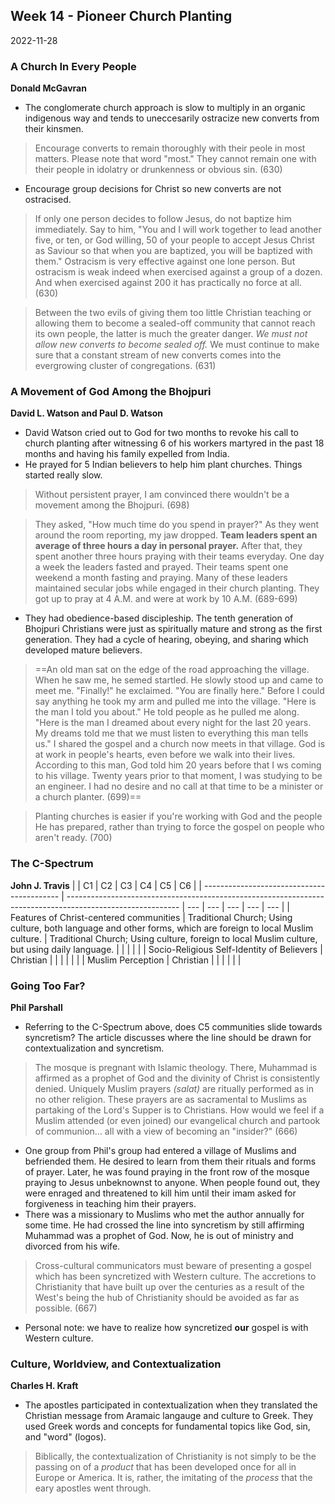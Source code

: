 ## Week 14 - Pioneer Church Planting
2022-11-28

### A Church In Every People
**Donald McGavran**
- The conglomerate church approach is slow to multiply in an organic indigenous way and tends to uneccesarily ostracize new converts from their kinsmen.
>Encourage converts to remain thoroughly with their peole in most matters. Please note that word "most." They cannot remain one with their people in idolatry or drunkenness or obvious sin. (630)

- Encourage group decisions for Christ so new converts are not ostracised.
>If only one person decides to follow Jesus, do not baptize him immediately. Say to him, "You and I will work together to lead another five, or ten, or God willing, 50 of your people to accept Jesus Christ as Saviour so that when you are baptized, you will be baptized with them." Ostracism is very effective against one lone person. But ostracism is weak indeed when exercised against a group of a dozen. And when exercised against 200 it has practically no force at all. (630)

>Between the two evils of giving them too little Christian teaching or allowing them to become a sealed-off community that cannot reach its own people, the latter is much the greater danger. *We must not allow new converts to become sealed off.* We must continue to make sure that a constant stream of new converts comes into the evergrowing cluster of congregations. (631)


### A Movement of God Among the Bhojpuri
**David L. Watson and Paul D. Watson**
- David Watson cried out to God for two months to revoke his call to church planting after witnessing 6 of his workers martyred in the past 18 months and having his family expelled from India. 
- He prayed for 5 Indian believers to help him plant churches. Things started really slow. 

>Without persistent prayer, I am convinced there wouldn't be a movement among the Bhojpuri. (698)

>They asked, "How much time do you spend in prayer?" As they went around the room reporting, my jaw dropped. **Team leaders spent an average of three hours a day in personal prayer.** After that, they spent another three hours praying with their teams everyday. One day a week the leaders fasted and prayed. Their teams spent one weekend a month fasting and praying. Many of these leaders maintained secular jobs while engaged in their church planting. They got up to pray at 4 A.M. and were at work by 10 A.M. (689-699)

- They had obedience-based discipleship. The tenth generation of Bhojpuri Christians were just as spiritually mature and strong as the first generation. They had a cycle of hearing, obeying, and sharing which developed mature believers.

>==An old man sat on the edge of the road approaching the village. When he saw me, he semed startled. He slowly stood up and came to meet me.
>	"Finally!" he exclaimed. "You are finally here." Before I could say anything he took my arm and pulled me into the village.
>	"Here is the man I told you about." He told people as he pulled me along. "Here is the man I dreamed about every night for the last 20 years. My dreams told me that we must listen to everything this man tells us."
>I shared the gospel and a church now meets in that village. God is at work in people's hearts, even before we walk into their lives. According to this man, God told him 20 years before that I ws coming to his village. Twenty years prior to that moment, I was studying to be an engineer. I had no desire and no call at that time to be a minister or a church planter. (699)==

>Planting churches is easier if you're working with God and the people He has prepared, rather than trying to force the gospel on people who aren't ready. (700)


### The C-Spectrum
**John J. Travis**
|                                            | C1                                                                                                         | C2  | C3  | C4  | C5  | C6  |
| ------------------------------------------ | ---------------------------------------------------------------------------------------------------------- | --- | --- | --- | --- | --- |
| Features of Christ-centered communities    | Traditional Church; Using culture, both language and other forms, which are foreign to local Muslim culture. | Traditional Church; Using culture, foreign to local Muslim culture, but using daily language. |     |     |     |     |
| Socio-Religious Self-Identity of Believers |                   Christian                                                                                         |     |     |     |     |     |
| Muslim Perception                          |                            Christian                                                                                |     |     |     |     |     |


### Going Too Far?
**Phil Parshall**
- Referring to the C-Spectrum above, does C5 communities slide towards syncretism? The article discusses where the line should be drawn for contextualization and syncretism.

>The mosque is pregnant with Islamic theology. There, Muhammad is affirmed as a prophet of God and the divinity of Christ is consistently denied. Uniquely Muslim prayers *(salat)* are ritually performed as in no other religion. These prayers are as sacramental to Muslims as partaking of the Lord's Supper is to Christians. How would we feel if a Muslim attended (or even joined) our evangelical church and partook of communion... all with a view of becoming an "insider?" (666)

- One group from Phil's group had entered a village of Muslims and befriended them. He desired to learn from them their rituals and forms of prayer. Later, he was found praying in the front row of the mosque praying to Jesus unbeknownst to anyone. When people found out, they were enraged and threatened to kill him until their imam asked for forgiveness in teaching him their prayers.
- There was a missionary to Muslims who met the author annually for some time. He had crossed the line into syncretism by still affirming Muhammad was a prophet of God. Now, he is out of ministry and divorced from his wife.

>Cross-cultural communicators must beware of presenting a gospel which has been syncretized with Western culture. The accretions to Christianity that have built up over the centuries as a result of the West's being the hub of Christianity should be avoided as far as possible. (667)

- Personal note: we have to realize how syncretized **our** gospel is with Western culture.


### Culture, Worldview, and Contextualization
**Charles H. Kraft**
- The apostles participated in contextualization when they translated the Christian message from Aramaic langauge and culture to Greek. They used Greek words and concepts for fundamental topics like God, sin, and "word" (logos).

>Biblically, the contextualization of Christianity is not simply to be the passing on of a *product* that has been developed once for all in Europe or America. It is, rather, the imitating of the *process* that the eary apostles went through.


